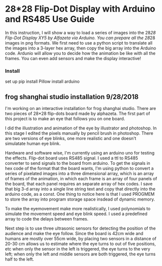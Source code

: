 # 28*28 Flip-Dot Display with Arduino and RS485 Use Guide

In this instruction, I will show a way to load a series of images into the 28*28 Flip-Dot Display XY5 by Alfazeta via Arduino. You can prepare all the 28*28 images in png formats. We first need to use a python script to translate all the images into a 3-layer hex array, then copy the big array into the Arduino code. Ardunio will allow you to decide how the animation be like with all the frames. You can even add sensors and make the display interactive!

### Install 


set up
pip install Pillow
install arduino









frog shanghai studio installation 9/28/2018
-------------------------------------------

I'm working on an interactive installation for frog shanghai studio. There are two pieces of 28*28 flip-dots board made by alphazeta. The first part of this project is to make an eye that follows you on one board.

I did the illustration and animation of the eye by illustrator and photoshop. In this stage I edited the pixels manually by pencil brush in photoshop. There are two versions of eye blinks, one more realistic and one doesn't simulatate human eye blink.

Hardware and software wise, I'm currently using an arduino uno for testing the effects. Flip-dot board uses RS485 signal. I used a ttl to RS485 converter to send signals to the board from arduino. To get the signals in hex code of the format that the board wants, I'm using python to convert a series of pixelated images into a three dimensional array, which is an array of frames of the animation, in which each frame is an array of four panels of the board, that each panel requires an separate array of hex codes. I save that big 3-d array into a single line string text and copy that directly into the arduino code, as a const. One thing to notice here is that I used PROGMEM to store the array into program storage space insdead of dynamic memory.

To make the eyemovement make more realistically, I used polynomials to simulate the movement speed and eye blink speed. I used a predefined array to code the delays between frames.

Next step is to use three ultrasonic sensors for detecting the position of the audience and make the eye follow. Since the board is 42cm wide and humans are mostly over 55cm wide, by placing two sensors in a distance of 20-30 cm allows us to estimate where the eye turns to out of five positions, etc when only the sensor in the left is triggered, the eye turns to the very left; when only the left and middle sensors are both triggered, the eye turns half to the left.
